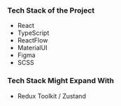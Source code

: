 ### Tech Stack of the Project

- React
- TypeScript
- ReactFlow
- MaterialUI
- Figma
- SCSS

### Tech Stack Might Expand With

- Redux Toolkit / Zustand
